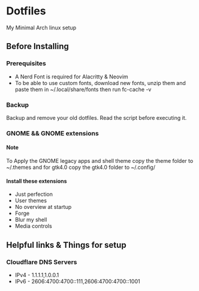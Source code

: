 # Dotfiles

My Minimal Arch linux setup

## Before Installing

### Prerequisites

- A Nerd Font is required for Alacritty & Neovim
- To be able to use custom fonts, download new fonts, unzip them and paste them in ~/.local/share/fonts then run fc-cache -v

### Backup

Backup and remove your old dotfiles. Read the script before executing it.

### GNOME && GNOME extensions

#### Note

To Apply the GNOME legacy apps and shell theme copy the theme folder to ~/.themes and for gtk4.0 copy the gtk4.0 folder to ~/.config/

#### Install these extensions

- Just perfection
- User themes
- No overview at startup
- Forge
- Blur my shell
- Media controls

## Helpful links & Things for setup

### Cloudflare DNS Servers

- IPv4 - 1.1.1.1,1.0.0.1
- IPv6 - 2606:4700:4700::111,2606:4700:4700::1001
